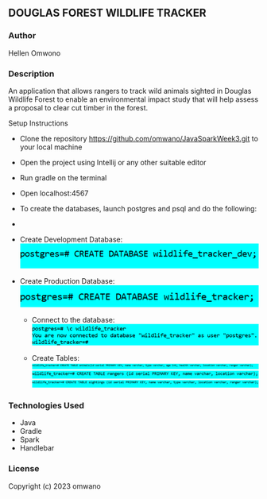 ## DOUGLAS FOREST WILDLIFE TRACKER
### Author
Hellen Omwono
### Description
An application that allows rangers to track wild animals sighted in Douglas Wildlife Forest to enable 
an environmental impact study that will help assess a proposal to clear cut timber in the forest.  

Setup Instructions
- Clone the repository https://github.com/omwano/JavaSparkWeek3.git to your local machine
- Open the project using Intellij or any other suitable editor
- Run gradle on the terminal
- Open localhost:4567
- To create the databases, launch postgres and psql
   and do the following:
- 
 - Create Development Database:
![create_dev_database.png](src%2Fmain%2Fresources%2Fpublic%2Fimages%2Fcreate_dev_database.png)
   
 - Create Production Database:
 ![create_prod_database.png](src%2Fmain%2Fresources%2Fpublic%2Fimages%2Fcreate_prod_database.png)
  
   - Connect to the database:
   ![connect_database.png](src%2Fmain%2Fresources%2Fpublic%2Fimages%2Fconnect_database.png)   
  
   - Create Tables:
     ![table-animals.png](src%2Fmain%2Fresources%2Fpublic%2Fimages%2Ftable-animals.png)
     ![table-rangers.png](src%2Fmain%2Fresources%2Fpublic%2Fimages%2Ftable-rangers.png)
     ![table-sightings.png](src%2Fmain%2Fresources%2Fpublic%2Fimages%2Ftable-sightings.png)
### Technologies Used
- Java
- Gradle
- Spark
- Handlebar

### License
Copyright (c) 2023 omwano